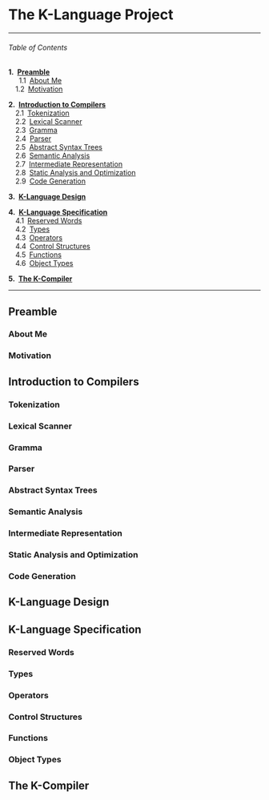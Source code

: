 # The K-Language Project

---
###### Table of Contents

__1.&ensp;[Preamble](#preamble)__  
&emsp;&ensp;1.1&ensp;[About Me](#about-me)  
&ensp;&ensp;1.2&ensp;[Motivation](#motivation)  

__2.&ensp;[Introduction to Compilers](#introduction-to-compilers)__  
&ensp;&ensp;2.1&ensp;[Tokenization](#tokenization)  
&ensp;&ensp;2.2&ensp;[Lexical Scanner](#lexical-scanner)  
&ensp;&ensp;2.3&ensp;[Gramma](#gramma)  
&ensp;&ensp;2.4&ensp;[Parser](#parser)  
&ensp;&ensp;2.5&ensp;[Abstract Syntax Trees](#abstract-syntax-trees)  
&ensp;&ensp;2.6&ensp;[Semantic Analysis](#semantic-analysis)  
&ensp;&ensp;2.7&ensp;[Intermediate Representation](#intermediate-representation)  
&ensp;&ensp;2.8&ensp;[Static Analysis and Optimization](#static-analysis-and-optimization)  
&ensp;&ensp;2.9&ensp;[Code Generation](#code-generation)  

__3.&ensp;[K-Language Design](#k-language-design)__  

__4.&ensp;[K-Language Specification](#k-language-specification)__  
&ensp;&ensp;4.1&ensp;[Reserved Words](#reserved-words)  
&ensp;&ensp;4.2&ensp;[Types](#types)  
&ensp;&ensp;4.3&ensp;[Operators](#operators)  
&ensp;&ensp;4.4&ensp;[Control Structures](#control-structures)  
&ensp;&ensp;4.5&ensp;[Functions](#functions)  
&ensp;&ensp;4.6&ensp;[Object Types](#object-types)  

__5.&ensp;[The K-Compiler](#the-k-compiler)__

---

## Preamble

### About Me

### Motivation


## Introduction to Compilers

### Tokenization

### Lexical Scanner

### Gramma

### Parser

### Abstract Syntax Trees

### Semantic Analysis

### Intermediate Representation

### Static Analysis and Optimization

### Code Generation


## K-Language Design


## K-Language Specification

### Reserved Words

### Types

### Operators

### Control Structures

### Functions

### Object Types


## The K-Compiler
